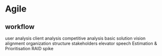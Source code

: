 # Agile

## workflow
user analysis
client analysis
competitive analysis
basic solution
vision alignment
	organization structure
	stakeholders
	elevator speech
Estimation & Prioritisation
RAID
spike